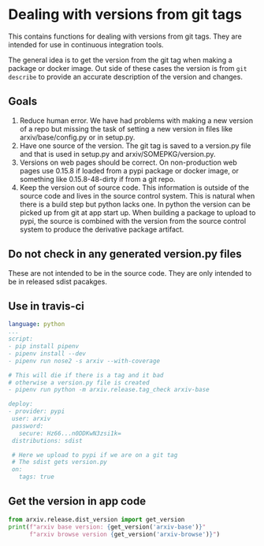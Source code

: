 # Dealing with versions from git tags

This contains functions for dealing with versions from git tags. They
are intended for use in continuous integration tools.

The general idea is to get the version from the git tag when making a
package or docker image. Out side of these cases the version is from
`git describe` to provide an accurate description of the version and
changes.

## Goals

1. Reduce human error. We have had problems with making a new version
   of a repo but missing the task of setting a new version in files
   like arxiv/base/config.py or in setup.py.
2. Have one source of the version. The git tag is saved to a
   version.py file and that is used in setup.py and
   arxiv/SOMEPKG/version.py. 
3. Versions on web pages should be correct. On non-production web
   pages use 0.15.8 if loaded from a pypi package or docker image, or
   something like 0.15.8-48-dirty if from a git repo.
4. Keep the version out of source code. This information is outside of
   the source code and lives in the source control system. This is
   natural when there is a build step but python lacks one. In python
   the version can be picked up from git at app start up. When
   building a package to upload to pypi, the source is combined with
   the version from the source control system to produce the
   derivative package artifact.

## Do not check in any generated version.py files
These are not intended to be in the source code. They are only
intended to be in released sdist pacakges.
   
## Use in travis-ci 
```yaml
language: python
...
script:
- pip install pipenv
- pipenv install --dev
- pipenv run nose2 -s arxiv --with-coverage

# This will die if there is a tag and it bad
# otherwise a version.py file is created
- pipenv run python -m arxiv.release.tag_check arxiv-base

deploy:
- provider: pypi
 user: arxiv
 password:
   secure: Hz66...n0DDKwN3zsi1k=
 distributions: sdist

 # Here we upload to pypi if we are on a git tag
 # The sdist gets version.py
 on: 
   tags: true
```

## Get the version in app code
```python
from arxiv.release.dist_version import get_version
print(f"arxiv base version: {get_version('arxiv-base')}"
      f"arxiv browse version {get_version('arxiv-browse')}")
```
